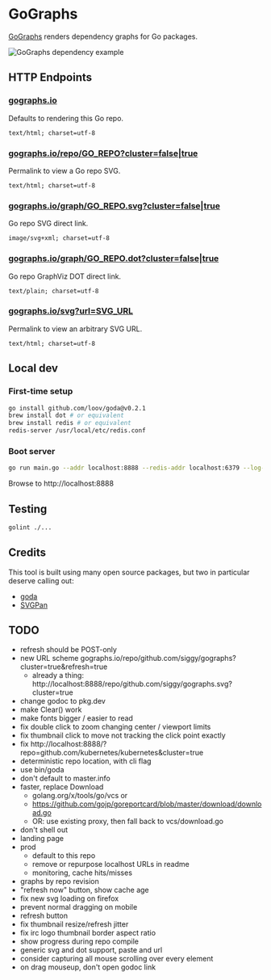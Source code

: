 # GoGraphs

[GoGraphs](https://gographs.io) renders dependency graphs for Go packages.

![GoGraphs dependency example](https://gographs.io/repo/github.com/siggy/gographs.svg "GoGraphs Dependencies")

## HTTP Endpoints

### [gographs.io](https://gographs.io)
Defaults to rendering this Go repo.

`text/html; charset=utf-8`

### [gographs.io/repo/GO_REPO?cluster=false|true](https://gographs.io/repo/github.com/siggy/gographs)
Permalink to view a Go repo SVG.

`text/html; charset=utf-8`

### [gographs.io/graph/GO_REPO.svg?cluster=false|true](https://gographs.io/graph/github.com/siggy/gographs.svg)
Go repo SVG direct link.

`image/svg+xml; charset=utf-8`

### [gographs.io/graph/GO_REPO.dot?cluster=false|true](https://gographs.io/graph/github.com/siggy/gographs.dot)
Go repo GraphViz DOT direct link.

`text/plain; charset=utf-8`

### [gographs.io/svg?url=SVG_URL](https://gographs.io/svg?url=https://upload.wikimedia.org/wikipedia/commons/0/05/Go_Logo_Blue.svg)
Permalink to view an arbitrary SVG URL.

`text/html; charset=utf-8`

## Local dev

### First-time setup

```bash
go install github.com/loov/goda@v0.2.1
brew install dot # or equivalent
brew install redis # or equivalent
redis-server /usr/local/etc/redis.conf
```

### Boot server

```bash
go run main.go --addr localhost:8888 --redis-addr localhost:6379 --log-level debug
```

Browse to http://localhost:8888

## Testing

```bash
golint ./...
```

## Credits

This tool is built using many open source packages, but two in particular
deserve calling out:

- [goda](https://github.com/loov/goda)
- [SVGPan](https://github.com/ariutta/svg-pan-zoom)

## TODO

- refresh should be POST-only
- new URL scheme gographs.io/repo/github.com/siggy/gographs?cluster=true&refresh=true
  - already a thing: http://localhost:8888/repo/github.com/siggy/gographs.svg?cluster=true
- change godoc to pkg.dev
- make Clear() work
- make fonts bigger / easier to read
- fix double click to zoom changing center / viewport limits
- fix thumbnail click to move not tracking the click point exactly
- fix http://localhost:8888/?repo=github.com/kubernetes/kubernetes&cluster=true
- deterministic repo location, with cli flag
- use bin/goda
- don't default to master.info
- faster, replace Download
  - golang.org/x/tools/go/vcs or
  - https://github.com/gojp/goreportcard/blob/master/download/download.go
  - OR: use existing proxy, then fall back to vcs/download.go
- don't shell out
- landing page
- prod
  - default to this repo
  - remove or repurpose localhost URLs in readme
  - monitoring, cache hits/misses
- graphs by repo revision
- "refresh now" button, show cache age
- fix new svg loading on firefox
- prevent normal dragging on mobile
- refresh button
- fix thumbnail resize/refresh jitter
- fix irc logo thumbnail border aspect ratio
- show progress during repo compile
- generic svg and dot support, paste and url
- consider capturing all mouse scrolling over every element
- on drag mouseup, don't open godoc link
